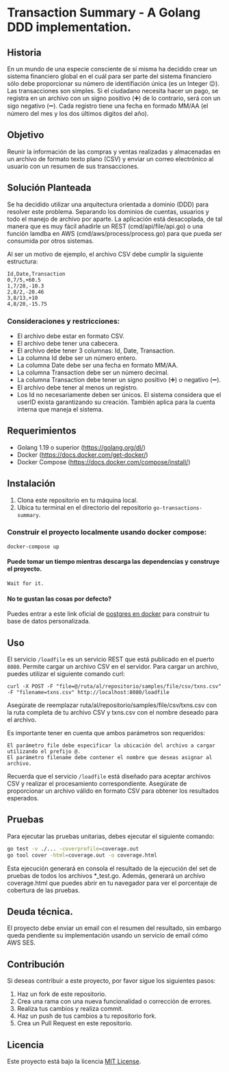 # Transaction Summary - A Golang DDD implementation.

## Historia
En un mundo de una especie consciente de sí misma ha decidido crear un sistema financiero global en el cuál para ser parte del sistema financiero sólo debe proporcionar su número de identifiación única (es un Integer 😉). Las transacciones son simples. Si el ciudadano necesita hacer un pago, se registra en un archivo con un signo positivo (➕) de lo contrario, será con un sigo negativo (➖). Cada registro tiene una fecha en formado MM/AA (el número del mes y los dos últimos digitos del año).

## Objetivo
Reunir la información de las compras y ventas realizadas y almacenadas en un archivo de formato texto plano (CSV) y enviar un correo electrónico al usuario con un resumen de sus transacciones.

## Solución Planteada
Se ha decidido utilizar una arquitectura orientada a dominio (DDD) para resolver este problema. Separando los dominios de cuentas, usuarios y todo el manejo de archivo por aparte. La aplicación está desacoplada, de tal manera que es muy fácil añadirle un REST (cmd/api/file/api.go) o una función lamdba en AWS (cmd/aws/process/process.go) para que pueda ser consumida por otros sistemas. 

Al ser un motivo de ejemplo, el archivo CSV debe cumplir la siguiente estructura:
```csv
Id,Date,Transaction
0,7/5,+60.5
1,7/28,-10.3
2,8/2,-20.46
3,8/13,+10
4,8/20,-15.75
```
### Consideraciones y restricciones:
- El archivo debe estar en formato CSV.
- El archivo debe tener una cabecera.
- El archivo debe tener 3 columnas: Id, Date, Transaction.
- La columna Id debe ser un número entero.
- La columna Date debe ser una fecha en formato MM/AA.
- La columna Transaction debe ser un número decimal.
- La columna Transaction debe tener un signo positivo (➕) o negativo (➖).
- El archivo debe tener al menos un registro.
- Los Id no necesariamente deben ser únicos. El sistema considera que el userID exista garantizando su creación. También aplica para la cuenta interna que maneja el sistema.

## Requerimientos

- Golang 1.19 o superior (https://golang.org/dl/)
- Docker (https://docs.docker.com/get-docker/)
- Docker Compose (https://docs.docker.com/compose/install/)

## Instalación

1. Clona este repositorio en tu máquina local.
2. Ubica tu terminal en el directorio del repositorio `go-transactions-summary`.
### Construir el proyecto localmente usando docker compose:

```console
docker-compose up
```
#### Puede tomar un tiempo mientras descarga las dependencias y construye el proyecto.
    Wait for it.
#### No te gustan las cosas por defecto?
Puedes entrar a este link oficial de [postgres en docker](https://hub.docker.com/_/postgres) para construir tu base de datos personalizada.

## Uso
El servicio `/loadfile`  es un servicio REST que está publicado en el puerto `8080`. Permite cargar un archivo CSV en el servidor. Para cargar un archivo, puedes utilizar el siguiente comando curl:

```shell
curl -X POST -F "file=@/ruta/al/repositorio/samples/file/csv/txns.csv" -F "filename=txns.csv" http://localhost:8080/loadfile
```
Asegúrate de reemplazar ruta/al/repositorio/samples/file/csv/txns.csv con la ruta completa de tu archivo CSV y txns.csv con el nombre deseado para el archivo.

Es importante tener en cuenta que ambos parámetros son requeridos:

    El parámetro file debe especificar la ubicación del archivo a cargar utilizando el prefijo @.
    El parámetro filename debe contener el nombre que deseas asignar al archivo.

Recuerda que el servicio `/loadfile` está diseñado para aceptar archivos CSV y realizar el procesamiento correspondiente. Asegúrate de proporcionar un archivo válido en formato CSV para obtener los resultados esperados.

## Pruebas

Para ejecutar las pruebas unitarias, debes ejecutar el siguiente comando:
```bash
go test -v ./... -coverprofile=coverage.out
go tool cover -html=coverage.out -o coverage.html
```
Esta ejecución generará en consola el resultado de la ejecución del set de pruebas de todos los archivos *_test.go. Además, generará un archivo coverage.html que puedes abrir en tu navegador para ver el porcentaje de cobertura de las pruebas.

## Deuda técnica.
El proyecto debe enviar un email con el resumen del resultado, sin embargo queda pendiente su implementación usando un servicio de email cómo AWS SES.
## Contribución

Si deseas contribuir a este proyecto, por favor sigue los siguientes pasos:

1. Haz un fork de este repositorio.
2. Crea una rama con una nueva funcionalidad o corrección de errores.
3. Realiza tus cambios y realiza commit.
4. Haz un push de tus cambios a tu repositorio fork.
5. Crea un Pull Request en este repositorio.

## Licencia

Este proyecto está bajo la licencia [MIT License](LICENSE).